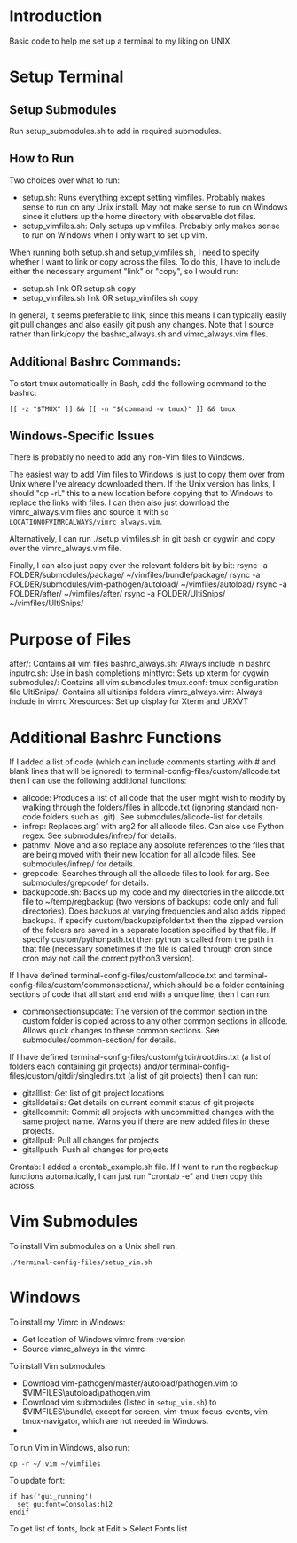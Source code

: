 # Introduction
Basic code to help me set up a terminal to my liking on UNIX.

# Setup Terminal
## Setup Submodules
Run setup_submodules.sh to add in required submodules.

## How to Run
Two choices over what to run:
- setup.sh: Runs everything except setting vimfiles. Probably makes sense to run on any Unix install. May not make sense to run on Windows since it clutters up the home directory with observable dot files.
- setup_vimfiles.sh: Only setups up vimfiles. Probably only makes sense to run on Windows when I only want to set up vim.

When running both setup.sh and setup_vimfiles.sh, I need to specify whether I want to link or copy across the files. To do this, I have to include either the necessary argument "link" or "copy", so I would run:
- setup.sh link OR setup.sh copy
- setup_vimfiles.sh link OR setup_vimfiles.sh copy

In general, it seems preferable to link, since this means I can typically easily git pull changes and also easily git push any changes. Note that I source rather than link/copy the bashrc_always.sh and vimrc_always.vim files.

## Additional Bashrc Commands:
To start tmux automatically in Bash, add the following command to the bashrc:
```
[[ -z "$TMUX" ]] && [[ -n "$(command -v tmux)" ]] && tmux
```

## Windows-Specific Issues
There is probably no need to add any non-Vim files to Windows.

The easiest way to add Vim files to Windows is just to copy them over from Unix where I've already downloaded them. If the Unix version has links, I should "cp -rL" this to a new location before copying that to Windows to replace the links with files. I can then also just download the vimrc_always.vim files and source it with `so LOCATIONOFVIMRCALWAYS/vimrc_always.vim`.

Alternatively, I can run ./setup_vimfiles.sh in git bash or cygwin and copy over the vimrc_always.vim file.

Finally, I can also just copy over the relevant folders bit by bit:
rsync -a FOLDER/submodules/package/ ~/vimfiles/bundle/package/
rsync -a FOLDER/submodules/vim-pathogen/autoload/ ~/vimfiles/autoload/
rsync -a FOLDER/after/ ~/vimfiles/after/
rsync -a FOLDER/UltiSnips/ ~/vimfiles/UltiSnips/

# Purpose of Files
after/: Contains all vim files
bashrc_always.sh: Always include in bashrc
inputrc.sh: Use in bash completions
minttyrc: Sets up xterm for cygwin
submodules/: Contains all vim submodules
tmux.conf: tmux configuration file
UltiSnips/: Contains all ultisnips folders
vimrc_always.vim: Always include in vimrc
Xresources: Set up display for Xterm and URXVT


# Additional Bashrc Functions
If I added a list of code (which can include comments starting with # and blank lines that will be ignored) to terminal-config-files/custom/allcode.txt then I can use the following additional functions:
- allcode: Produces a list of all code that the user might wish to modify by walking through the folders/files in allcode.txt (ignoring standard non-code folders such as .git). See submodules/allcode-list for details.
- infrep: Replaces arg1 with arg2 for all allcode files. Can also use Python regex. See submodules/infrep/ for details.
- pathmv: Move and also replace any absolute references to the files that are being moved with their new location for all allcode files. See submodules/infrep/ for details.
- grepcode: Searches through all the allcode files to look for arg. See submodules/grepcode/ for details.
- backupcode.sh: Backs up my code and my directories in the allcode.txt file to ~/temp/regbackup (two versions of backups: code only and full directories). Does backups at varying frequencies and also adds zipped backups. If specify custom/backupzipfolder.txt then the zipped version of the folders are saved in a separate location specified by that file. If specify custom/pythonpath.txt then python is called from the path in that file (necessary sometimes if the file is called through cron since cron may not call the correct python3 version).

If I have defined terminal-config-files/custom/allcode.txt and terminal-config-files/custom/commonsections/, which should be a folder containing sections of code that all start and end with a unique line, then I can run:
- commonsectionsupdate: The version of the common section in the custom folder is copied across to any other common sections in allcode. Allows quick changes to these common sections. See submodules/common-section/ for details.

If I have defined terminal-config-files/custom/gitdir/rootdirs.txt (a list of folders each containing git projects) and/or terminal-config-files/custom/gitdir/singledirs.txt (a list of git projects) then I can run:
- gitalllist: Get list of git project locations
- gitalldetails: Get details on current commit status of git projects
- gitallcommit: Commit all projects with uncommitted changes with the same project name. Warns you if there are new added files in these projects.
- gitallpull: Pull all changes for projects
- gitallpush: Push all changes for projects

Crontab:
I added a crontab_example.sh file. If I want to run the regbackup functions automatically, I can just run "crontab -e" and then copy this across.

# Vim Submodules
To install Vim submodules on a Unix shell run:
```
./terminal-config-files/setup_vim.sh
```

# Windows
To install my Vimrc in Windows:
- Get location of Windows vimrc from :version
- Source vimrc\_always in the vimrc

To install Vim submodules:
- Download vim-pathogen/master/autoload/pathogen.vim to $VIMFILES\autoload\pathogen.vim
- Download vim submodules (listed in `setup_vim.sh`) to $VIMFILES\bundle\ except for screen, vim-tmux-focus-events, vim-tmux-navigator, which are not needed in Windows.
- 
To run Vim in Windows, also run:
```
cp -r ~/.vim ~/vimfiles
```

To update font:
```
if has('gui_running')
  set guifont=Consolas:h12
endif
```
To get list of fonts, look at Edit > Select Fonts list
